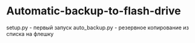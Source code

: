 # Automatic-backup-to-flash-drive
setup.py - первый запуск
auto_backup.py - резервное копирование из списка на флешку